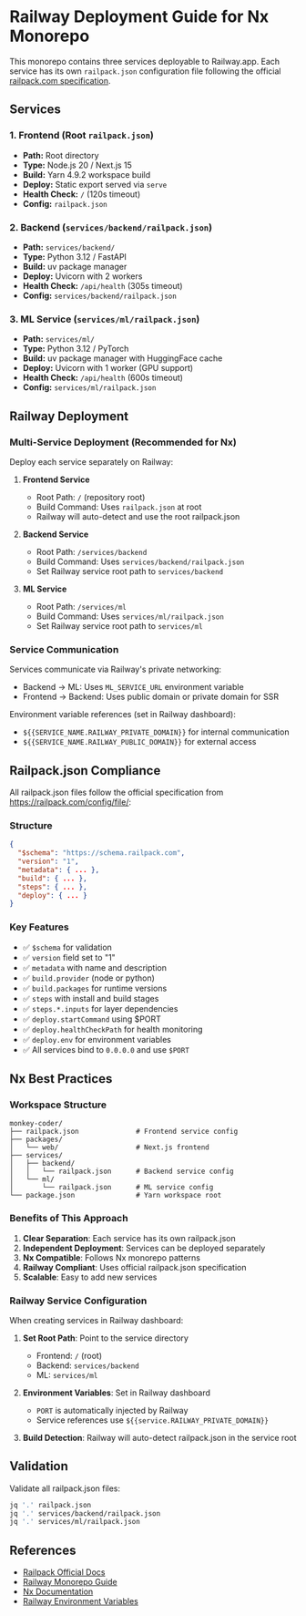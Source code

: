 # Railway Deployment Guide for Nx Monorepo

This monorepo contains three services deployable to Railway.app. Each service has its own `railpack.json` configuration file following the official [railpack.com specification](https://railpack.com/config/file/).

## Services

### 1. Frontend (Root `railpack.json`)
- **Path:** Root directory
- **Type:** Node.js 20 / Next.js 15
- **Build:** Yarn 4.9.2 workspace build
- **Deploy:** Static export served via `serve`
- **Health Check:** `/` (120s timeout)
- **Config:** `railpack.json`

### 2. Backend (`services/backend/railpack.json`)
- **Path:** `services/backend/`
- **Type:** Python 3.12 / FastAPI
- **Build:** uv package manager
- **Deploy:** Uvicorn with 2 workers
- **Health Check:** `/api/health` (305s timeout)
- **Config:** `services/backend/railpack.json`

### 3. ML Service (`services/ml/railpack.json`)
- **Path:** `services/ml/`
- **Type:** Python 3.12 / PyTorch
- **Build:** uv package manager with HuggingFace cache
- **Deploy:** Uvicorn with 1 worker (GPU support)
- **Health Check:** `/api/health` (600s timeout)
- **Config:** `services/ml/railpack.json`

## Railway Deployment

### Multi-Service Deployment (Recommended for Nx)

Deploy each service separately on Railway:

1. **Frontend Service**
   - Root Path: `/` (repository root)
   - Build Command: Uses `railpack.json` at root
   - Railway will auto-detect and use the root railpack.json

2. **Backend Service**
   - Root Path: `/services/backend`
   - Build Command: Uses `services/backend/railpack.json`
   - Set Railway service root path to `services/backend`

3. **ML Service**
   - Root Path: `/services/ml`
   - Build Command: Uses `services/ml/railpack.json`
   - Set Railway service root path to `services/ml`

### Service Communication

Services communicate via Railway's private networking:

- Backend → ML: Uses `ML_SERVICE_URL` environment variable
- Frontend → Backend: Uses public domain or private domain for SSR

Environment variable references (set in Railway dashboard):
- `${{SERVICE_NAME.RAILWAY_PRIVATE_DOMAIN}}` for internal communication
- `${{SERVICE_NAME.RAILWAY_PUBLIC_DOMAIN}}` for external access

## Railpack.json Compliance

All railpack.json files follow the official specification from https://railpack.com/config/file/:

### Structure
```json
{
  "$schema": "https://schema.railpack.com",
  "version": "1",
  "metadata": { ... },
  "build": { ... },
  "steps": { ... },
  "deploy": { ... }
}
```

### Key Features
- ✅ `$schema` for validation
- ✅ `version` field set to "1"
- ✅ `metadata` with name and description
- ✅ `build.provider` (node or python)
- ✅ `build.packages` for runtime versions
- ✅ `steps` with install and build stages
- ✅ `steps.*.inputs` for layer dependencies
- ✅ `deploy.startCommand` using $PORT
- ✅ `deploy.healthCheckPath` for health monitoring
- ✅ `deploy.env` for environment variables
- ✅ All services bind to `0.0.0.0` and use `$PORT`

## Nx Best Practices

### Workspace Structure
```
monkey-coder/
├── railpack.json              # Frontend service config
├── packages/
│   └── web/                   # Next.js frontend
├── services/
│   ├── backend/
│   │   └── railpack.json      # Backend service config
│   └── ml/
│       └── railpack.json      # ML service config
└── package.json               # Yarn workspace root
```

### Benefits of This Approach
1. **Clear Separation**: Each service has its own railpack.json
2. **Independent Deployment**: Services can be deployed separately
3. **Nx Compatible**: Follows Nx monorepo patterns
4. **Railway Compliant**: Uses official railpack.json specification
5. **Scalable**: Easy to add new services

### Railway Service Configuration

When creating services in Railway dashboard:

1. **Set Root Path**: Point to the service directory
   - Frontend: `/` (root)
   - Backend: `services/backend`
   - ML: `services/ml`

2. **Environment Variables**: Set in Railway dashboard
   - `PORT` is automatically injected by Railway
   - Service references use `${{service.RAILWAY_PRIVATE_DOMAIN}}`

3. **Build Detection**: Railway will auto-detect railpack.json in the service root

## Validation

Validate all railpack.json files:
```bash
jq '.' railpack.json
jq '.' services/backend/railpack.json
jq '.' services/ml/railpack.json
```

## References

- [Railpack Official Docs](https://railpack.com/config/file/)
- [Railway Monorepo Guide](https://docs.railway.app/guides/monorepo)
- [Nx Documentation](https://nx.dev/)
- [Railway Environment Variables](https://docs.railway.app/guides/variables)

